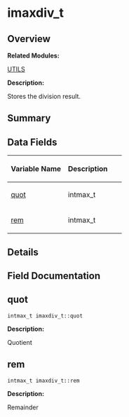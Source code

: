 # imaxdiv\_t<a name="ZH-CN_TOPIC_0000001055198176"></a>

## **Overview**<a name="section110833117093538"></a>

**Related Modules:**

[UTILS](zh-cn_topic_0000001055198076.md)

**Description:**

Stores the division result. 

## **Summary**<a name="section32667633093538"></a>

## Data Fields<a name="pub-attribs"></a>

<a name="table1278030256093538"></a>
<table><thead align="left"><tr id="row709437724093538"><th class="cellrowborder" valign="top" width="50%" id="mcps1.1.3.1.1"><p id="p1599063253093538"><a name="p1599063253093538"></a><a name="p1599063253093538"></a>Variable Name</p>
</th>
<th class="cellrowborder" valign="top" width="50%" id="mcps1.1.3.1.2"><p id="p992684149093538"><a name="p992684149093538"></a><a name="p992684149093538"></a>Description</p>
</th>
</tr>
</thead>
<tbody><tr id="row1876767410093538"><td class="cellrowborder" valign="top" width="50%" headers="mcps1.1.3.1.1 "><p id="p241304269093538"><a name="p241304269093538"></a><a name="p241304269093538"></a><a href="imaxdiv_t.md#a9339814cbb7610c72fb7d30c6573b393">quot</a></p>
</td>
<td class="cellrowborder" valign="top" width="50%" headers="mcps1.1.3.1.2 "><p id="p400109646093538"><a name="p400109646093538"></a><a name="p400109646093538"></a>intmax_t&nbsp;</p>
</td>
</tr>
<tr id="row1711987864093538"><td class="cellrowborder" valign="top" width="50%" headers="mcps1.1.3.1.1 "><p id="p684904341093538"><a name="p684904341093538"></a><a name="p684904341093538"></a><a href="imaxdiv_t.md#a6c9701ad10bff81edae7ff679cae7850">rem</a></p>
</td>
<td class="cellrowborder" valign="top" width="50%" headers="mcps1.1.3.1.2 "><p id="p1287679745093538"><a name="p1287679745093538"></a><a name="p1287679745093538"></a>intmax_t&nbsp;</p>
</td>
</tr>
</tbody>
</table>

## **Details**<a name="section189218447093538"></a>

## **Field Documentation**<a name="section1038057260093538"></a>

## quot<a name="a9339814cbb7610c72fb7d30c6573b393"></a>

```
intmax_t imaxdiv_t::quot
```

 **Description:**

Quotient 

## rem<a name="a6c9701ad10bff81edae7ff679cae7850"></a>

```
intmax_t imaxdiv_t::rem
```

 **Description:**

Remainder 

